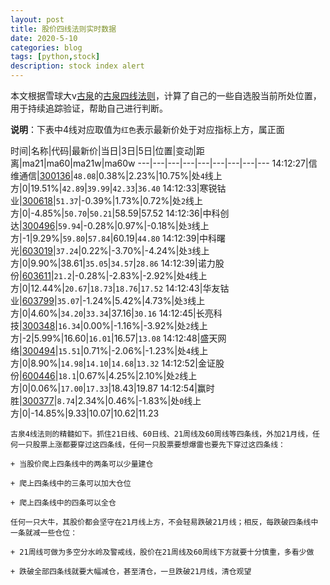 ```yaml
---
layout: post
title: 股价四线法则实时数据
date: 2020-5-10
categories: blog
tags: [python,stock]
description: stock index alert
---
```



本文根据雪球大v[古泉](https://xueqiu.com/u/7148646888)的[古泉四线法则](https://xueqiu.com/7148646888/130498192)，计算了自己的一些自选股当前所处位置，用于持续追踪验证，帮助自己进行判断。

**说明**：下表中4线对应取值为`红色`表示最新价处于对应指标上方，属正面

时间|名称|代码|最新价|当日|3日|5日|位置|变动|距离|ma21|ma60|ma21w|ma60w
---|---|---|---|---|---|---|---|---
14:12:27|信维通信|[300136](https://xueqiu.com/S/SZ300136)|`48.08`|0.38%|2.23%|10.75%|处`4`线上方|0|19.51%|`42.89`|`39.99`|`42.33`|`36.40`
14:12:33|寒锐钴业|[300618](https://xueqiu.com/S/SZ300618)|`51.37`|-0.39%|1.73%|0.72%|处`2`线上方|0|-4.85%|`50.70`|`50.21`|58.59|57.52
14:12:36|中科创达|[300496](https://xueqiu.com/S/SZ300496)|`59.94`|-0.28%|0.97%|-0.18%|处`3`线上方|-1|9.29%|`59.80`|`57.84`|60.19|`44.80`
14:12:39|中科曙光|[603019](https://xueqiu.com/S/SH603019)|`37.24`|0.22%|-3.70%|-4.24%|处`3`线上方|0|9.90%|38.61|`35.05`|`34.57`|`28.86`
14:12:39|诺力股份|[603611](https://xueqiu.com/S/SH603611)|`21.2`|-0.28%|-2.83%|-2.92%|处`4`线上方|0|12.44%|`20.67`|`18.73`|`18.76`|`17.52`
14:12:43|华友钴业|[603799](https://xueqiu.com/S/SH603799)|`35.07`|-1.24%|5.42%|4.73%|处`3`线上方|0|4.60%|`34.20`|`33.34`|37.16|`30.16`
14:12:45|长亮科技|[300348](https://xueqiu.com/S/SZ300348)|`16.34`|0.00%|-1.16%|-3.92%|处`2`线上方|-2|5.99%|16.60|`16.01`|16.57|`13.08`
14:12:48|盛天网络|[300494](https://xueqiu.com/S/SZ300494)|`15.51`|0.71%|-2.06%|-1.23%|处`4`线上方|0|8.90%|`14.98`|`14.10`|`14.68`|`13.32`
14:12:52|金证股份|[600446](https://xueqiu.com/S/SH600446)|`18.1`|0.67%|4.25%|2.10%|处`2`线上方|0|0.06%|`17.00`|`17.33`|18.43|19.87
14:12:54|赢时胜|[300377](https://xueqiu.com/S/SZ300377)|`8.74`|2.34%|0.46%|-1.83%|处`0`线上方|0|-14.85%|9.33|10.07|10.62|11.23

```
古泉4线法则的精髓如下。抓住21日线、60日线、21周线及60周线等四条线，外加21月线，任何一只股票上涨都要穿过这四条线，任何一只股票要想爆雷也要先下穿过这四条线：

+ 当股价爬上四条线中的两条可以少量建仓

+ 爬上四条线中的三条可以加大仓位

+ 爬上四条线中的四条可以全仓

任何一只大牛，其股价都会坚守在21月线上方，不会轻易跌破21月线；相反，每跌破四条线中一条就减一些仓位：

+ 21周线可做为多空分水岭及警戒线，股价在21周线及60周线下方就要十分慎重，多看少做

+ 跌破全部四条线就要大幅减仓，甚至清仓，一旦跌破21月线，清仓观望
```